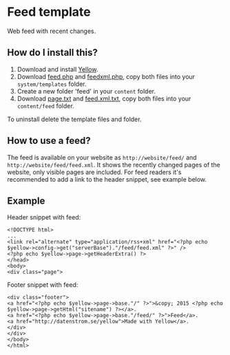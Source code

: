 Feed template
=============
Web feed with recent changes.

How do I install this?
----------------------
1. Download and install [Yellow](https://github.com/markseu/yellowcms/).  
2. Download [feed.php](feed.php?raw=true) and [feedxml.php](feedxml.php?raw=true), copy both files into your `system/templates` folder.  
3. Create a new folder 'feed' in your `content` folder.
4. Download [page.txt](page.txt?raw=true) and [feed.xml.txt](feed.xml.txt?raw=true), copy both files into your `content/feed` folder.

To uninstall delete the template files and folder.

How to use a feed?
------------------
The feed is available on your website as `http://website/feed/` and `http://website/feed/feed.xml`. It shows the recently changed pages of the website, only visible pages are included. For feed readers it's recommended to add a link to the header snippet, see example below.
 
Example
-------
Header snippet with feed:

    <!DOCTYPE html>
    ...
    <link rel="alternate" type="application/rss+xml" href="<?php echo $yellow->config->get("serverBase")."/feed/feed.xml" ?>" />
    <?php echo $yellow->page->getHeaderExtra() ?>
    </head>
    <body>
    <div class="page">

Footer snippet with feed:

    <div class="footer">
    <a href="<?php echo $yellow->page->base."/" ?>">&copy; 2015 <?php echo $yellow->page->getHtml("sitename") ?></a>.
    <a href="<?php echo $yellow->page->base."/feed/" ?>">Feed</a>. 
    <a href="http://datenstrom.se/yellow">Made with Yellow</a>.
    </div>
    </div>
    </body>
    </html>